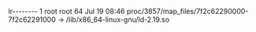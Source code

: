 lr-------- 1 root root 64 Jul 19 08:46 proc/3857/map_files/7f2c62290000-7f2c62291000 -> /lib/x86_64-linux-gnu/ld-2.19.so
